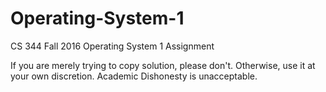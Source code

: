 # Operating-System-1
CS 344 Fall 2016 Operating System 1 Assignment

If you are merely trying to copy solution, please don't.
Otherwise, use it at your own discretion. Academic Dishonesty is unacceptable.
